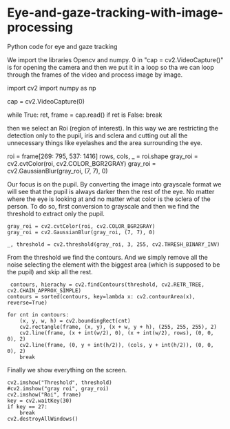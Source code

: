 # Eye-and-gaze-tracking-with-image-processing
Python code for eye and gaze tracking

We import the libraries Opencv and numpy.
0 in "cap = cv2.VideoCapture()" is for opening the camera and then we put it in a loop so tha we can loop through the frames of the video and process image by image.

  import cv2
  import numpy as np

  cap = cv2.VideoCapture(0)

  while True:
      ret, frame = cap.read()
      if ret is False:
          break
        
then we select an Roi (region of interest).
In this way we are restricting the detection only to the pupil, iris and sclera and cutting out all the unnecessary things like eyelashes and the area surrounding the eye.        

  roi = frame[269: 795, 537: 1416]
  rows, cols, _ = roi.shape
  gray_roi = cv2.cvtColor(roi, cv2.COLOR_BGR2GRAY)
  gray_roi = cv2.GaussianBlur(gray_roi, (7, 7), 0)


Our focus is on the pupil. By converting the image into grayscale format we will see that the pupil is always darker then the rest of the eye. No matter where the eye is looking at and no matter what color is the sclera of the person.
To do so, first conversion to grayscale and then we find the threshold to extract only the pupil.

    gray_roi = cv2.cvtColor(roi, cv2.COLOR_BGR2GRAY)
    gray_roi = cv2.GaussianBlur(gray_roi, (7, 7), 0)

    _, threshold = cv2.threshold(gray_roi, 3, 255, cv2.THRESH_BINARY_INV)
    
From the threshold we find the contours. And we simply remove all the noise selecting the element with the biggest area (which is supposed to be the pupil) and skip all the rest.
    
     contours, hierachy = cv2.findContours(threshold, cv2.RETR_TREE, cv2.CHAIN_APPROX_SIMPLE)
    contours = sorted(contours, key=lambda x: cv2.contourArea(x), reverse=True)

    for cnt in contours:
        (x, y, w, h) = cv2.boundingRect(cnt)
        cv2.rectangle(frame, (x, y), (x + w, y + h), (255, 255, 255), 2)
        cv2.line(frame, (x + int(w/2), 0), (x + int(w/2), rows), (0, 0, 0), 2)
        cv2.line(frame, (0, y + int(h/2)), (cols, y + int(h/2)), (0, 0, 0), 2)
        break
        
        
Finally we show everything on the screen.


    cv2.imshow("Threshold", threshold)
    #cv2.imshow("gray roi", gray_roi)
    cv2.imshow("Roi", frame)
    key = cv2.waitKey(30)
    if key == 27:
        break
    cv2.destroyAllWindows()

    
    
    
    
    
    
    
    
    
    
    
    
    
    
    
    
    
